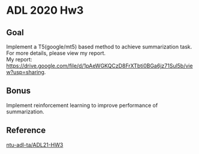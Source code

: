 # ADL 2020 Hw3

## Goal
Implement a T5(google/mt5) based method to achieve summarization task.  
For more details, please view my report.  
My report: https://drive.google.com/file/d/1pAeWGKQCzD8FrXTbti0BGa6jz71Sul5b/view?usp=sharing.

## Bonus
Implement reinforcement learning to improve performance of summarization.

## Reference
[ntu-adl-ta/ADL21-HW3](https://github.com/ntu-adl-ta/ADL21-HW3)
